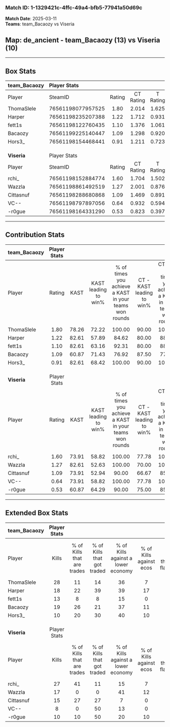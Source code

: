 ### Match ID: 1-1329421c-4ffc-49a4-bfb5-77941a50d69c  
**Match Date**: 2025-03-11  
**Teams**: team_Bacaozy vs Viseria  

## **Map**: de_ancient - team_Bacaozy (13) vs Viseria (10)  
---  

## Box Stats  

| **team_Bacaozy** | Player Stats      |        |           |          |       |       |       |         |        |      |     |
| :- | :- | :-: | :-: | :-: | :-: | :-: | :-: | :-: | :-: | :-: | :-: |
| Player           | SteamID           | Rating | CT Rating | T Rating | KAST  |  ADR  | Kills | Assists | Deaths | K/D  | HS% |
| ThomaSlele       | 76561198077957525 |  1.80  |   2.014   |  1.625   | 78.26 | 119.4 |  28   |    3    |   12   | 2.33 | 53  |
| Harper           | 76561198235207388 |  1.22  |   1.712   |  0.931   | 82.61 | 76.8  |  18   |    6    |   17   | 1.06 | 44  |
| fett1s           | 76561198122760435 |  1.10  |   1.376   |  1.061   | 82.61 | 82.8  |  13   |   12    |   16   | 0.81 | 38  |
| Bacaozy          | 76561199225140447 |  1.09  |   1.298   |  0.920   | 60.87 | 78.2  |  19   |    4    |   17   | 1.12 | 63  |
| Hors3_           | 76561198154468441 |  0.91  |   1.211   |  0.723   | 82.61 | 57.7  |  10   |    7    |   15   | 0.67 | 90  |
|                  |                   |        |           |          |       |       |       |         |        |      |     |
|                  |                   |        |           |          |       |       |       |         |        |      |     |
|                  |                   |        |           |          |       |       |       |         |        |      |     |
| **Viseria**      | Player Stats      |        |           |          |       |       |       |         |        |      |     |
| Player           | SteamID           | Rating | CT Rating | T Rating | KAST  |  ADR  | Kills | Assists | Deaths | K/D  | HS% |
| rchi_            | 76561198152884774 |  1.60  |   1.704   |  1.502   | 73.91 | 103.1 |  27   |    5    |   16   | 1.69 | 62  |
| Wazzla           | 76561198861492519 |  1.27  |   2.001   |  0.876   | 82.61 | 88.8  |  17   |    8    |   15   | 1.13 | 52  |
| Cittasnuf        | 76561198288680868 |  1.09  |   1.469   |  0.891   | 73.91 | 80.4  |  15   |   10    |   16   | 0.94 | 46  |
| VC--             | 76561198797897056 |  0.64  |   0.932   |  0.594   | 73.91 | 50.0  |   8   |    4    |   19   | 0.42 | 37  |
| -r0gue           | 76561198164331290 |  0.53  |   0.823   |  0.397   | 60.87 | 45.7  |  10   |    3    |   22   | 0.45 | 30  |
---  

## Contribution Stats  

| **team_Bacaozy** | Player Stats |       |                      |                                                        |                           |                                                             |                          |                                                            |
| :- | :-: | :-: | :-: | :-: | :-: | :-: | :-: | :-: |
| Player           |    Rating    | KAST  | KAST leading to win% | % of times you achieve a KAST in your teams won rounds | CT - KAST leading to win% | CT - % of times you achieve a KAST in your teams won rounds | T - KAST leading to win% | T - % of times you achieve a KAST in your teams won rounds |
| ThomaSlele       |     1.80     | 78.26 |        72.22         |                         100.00                         |           90.00           |                           100.00                            |          50.00           |                           100.00                           |
| Harper           |     1.22     | 82.61 |        57.89         |                         84.62                          |           80.00           |                            88.89                            |          33.33           |                           75.00                            |
| fett1s           |     1.10     | 82.61 |        63.16         |                         92.31                          |           80.00           |                            88.89                            |          44.44           |                           100.00                           |
| Bacaozy          |     1.09     | 60.87 |        71.43         |                         76.92                          |           87.50           |                            77.78                            |          50.00           |                           75.00                            |
| Hors3_           |     0.91     | 82.61 |        68.42         |                         100.00                         |           90.00           |                           100.00                            |          44.44           |                           100.00                           |
|                  |              |       |                      |                                                        |                           |                                                             |                          |                                                            |
|                  |              |       |                      |                                                        |                           |                                                             |                          |                                                            |
|                  |              |       |                      |                                                        |                           |                                                             |                          |                                                            |
| **Viseria**      | Player Stats |       |                      |                                                        |                           |                                                             |                          |                                                            |
| Player           |    Rating    | KAST  | KAST leading to win% | % of times you achieve a KAST in your teams won rounds | CT - KAST leading to win% | CT - % of times you achieve a KAST in your teams won rounds | T - KAST leading to win% | T - % of times you achieve a KAST in your teams won rounds |
| rchi_            |     1.60     | 73.91 |        58.82         |                         100.00                         |           77.78           |                           100.00                            |          37.50           |                           100.00                           |
| Wazzla           |     1.27     | 82.61 |        52.63         |                         100.00                         |           70.00           |                           100.00                            |          33.33           |                           100.00                           |
| Cittasnuf        |     1.09     | 73.91 |        52.94         |                         90.00                          |           66.67           |                            85.71                            |          37.50           |                           100.00                           |
| VC--             |     0.64     | 73.91 |        58.82         |                         100.00                         |           77.78           |                           100.00                            |          37.50           |                           100.00                           |
| -r0gue           |     0.53     | 60.87 |        64.29         |                         90.00                          |           75.00           |                            85.71                            |          50.00           |                           100.00                           |
---  

## Extended Box Stats  

| **team_Bacaozy** | Player Stats |                            |                            |                                    |                         |                              |                                 |        |                             |                                     |                          |                               |                            |
| :- | :-: | :-: | :-: | :-: | :-: | :-: | :-: | :-: | :-: | :-: | :-: | :-: | :-: |
| Player           |    Kills     | % of Kills that are trades | % of Kills that got traded | % of Kills against a lower economy | % of Kills against ecos | % of Kills that are flawless | % of Kills that are close duels | Deaths | % of Deaths that get traded | % of Deaths against a lower economy | % of Deaths against ecos | % of Deaths that are flawless | % of Deaths that are close |
| ThomaSlele       |      28      |             11             |             14             |                 36                 |            7            |              82              |                7                |   12   |             17              |                 25                  |            8             |              58               |             8              |
| Harper           |      18      |             22             |             39             |                 39                 |           17            |              78              |                6                |   17   |             29              |                 24                  |            6             |              65               |             0              |
| fett1s           |      13      |             8              |             8              |                 15                 |            0            |              62              |                8                |   16   |             31              |                 19                  |            0             |              63               |             19             |
| Bacaozy          |      19      |             26             |             21             |                 37                 |           11            |              63              |                0                |   17   |              6              |                 18                  |            6             |              82               |             6              |
| Hors3_           |      10      |             20             |             30             |                 40                 |           10            |              80              |               10                |   15   |             20              |                 13                  |            7             |              80               |             0              |
|                  |              |                            |                            |                                    |                         |                              |                                 |        |                             |                                     |                          |                               |                            |
|                  |              |                            |                            |                                    |                         |                              |                                 |        |                             |                                     |                          |                               |                            |
|                  |              |                            |                            |                                    |                         |                              |                                 |        |                             |                                     |                          |                               |                            |
| **Viseria**      | Player Stats |                            |                            |                                    |                         |                              |                                 |        |                             |                                     |                          |                               |                            |
| Player           |    Kills     | % of Kills that are trades | % of Kills that got traded | % of Kills against a lower economy | % of Kills against ecos | % of Kills that are flawless | % of Kills that are close duels | Deaths | % of Deaths that get traded | % of Deaths against a lower economy | % of Deaths against ecos | % of Deaths that are flawless | % of Deaths that are close |
| rchi_            |      27      |             41             |             11             |                 15                 |            7            |              70              |                4                |   16   |              6              |                  6                  |            0             |              75               |             13             |
| Wazzla           |      17      |             0              |             0              |                 41                 |           12            |              71              |                6                |   15   |             47              |                  7                  |            7             |              87               |             7              |
| Cittasnuf        |      15      |             27             |             27             |                 7                  |            0            |              60              |                7                |   16   |             19              |                 13                  |            6             |              75               |             0              |
| VC--             |      8       |             0              |             50             |                 13                 |            0            |              88              |                0                |   19   |             26              |                  5                  |            0             |              74               |             5              |
| -r0gue           |      10      |             10             |             50             |                 20                 |           10            |              60              |               20                |   22   |             14              |                 14                  |            5             |              73               |             5              |
